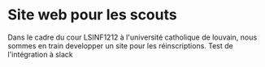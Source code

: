# Site web pour les scouts
Dans le cadre du cour LSINF1212 à l'université catholique de louvain, nous sommes en train developper un site pour les réinscriptions.
Test de l'intégration à slack
